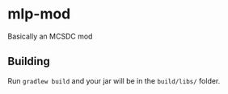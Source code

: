 # mlp-mod
Basically an MCSDC mod

## Building
Run `gradlew build` and your jar will be in the `build/libs/` folder.
